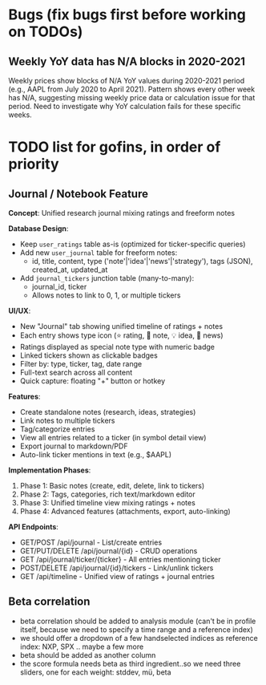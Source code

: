 # Bugs (fix bugs first before working on TODOs)

## Weekly YoY data has N/A blocks in 2020-2021
Weekly prices show blocks of N/A YoY values during 2020-2021 period (e.g., AAPL from July 2020 to April 2021). Pattern shows every other week has N/A, suggesting missing weekly price data or calculation issue for that period. Need to investigate why YoY calculation fails for these specific weeks.

# TODO list for gofins, in order of priority

## Journal / Notebook Feature

**Concept**: Unified research journal mixing ratings and freeform notes

**Database Design**:
- Keep `user_ratings` table as-is (optimized for ticker-specific queries)
- Add new `user_journal` table for freeform notes:
  - id, title, content, type ('note'|'idea'|'news'|'strategy'), tags (JSON), created_at, updated_at
- Add `journal_tickers` junction table (many-to-many):
  - journal_id, ticker
  - Allows notes to link to 0, 1, or multiple tickers

**UI/UX**:
- New "Journal" tab showing unified timeline of ratings + notes
- Each entry shows type icon (⭐ rating, 📝 note, 💡 idea, 📰 news)
- Ratings displayed as special note type with numeric badge
- Linked tickers shown as clickable badges
- Filter by: type, ticker, tag, date range
- Full-text search across all content
- Quick capture: floating "+" button or hotkey

**Features**:
- Create standalone notes (research, ideas, strategies)
- Link notes to multiple tickers
- Tag/categorize entries
- View all entries related to a ticker (in symbol detail view)
- Export journal to markdown/PDF
- Auto-link ticker mentions in text (e.g., $AAPL)

**Implementation Phases**:
1. Phase 1: Basic notes (create, edit, delete, link to tickers)
2. Phase 2: Tags, categories, rich text/markdown editor
3. Phase 3: Unified timeline view mixing ratings + notes
4. Phase 4: Advanced features (attachments, export, auto-linking)

**API Endpoints**:
- GET/POST /api/journal - List/create entries
- GET/PUT/DELETE /api/journal/{id} - CRUD operations
- GET /api/journal/ticker/{ticker} - All entries mentioning ticker
- POST/DELETE /api/journal/{id}/tickers - Link/unlink tickers
- GET /api/timeline - Unified view of ratings + journal entries

## Beta correlation

- beta correlation should be added to analysis module (can't be in profile itself, because we need to specify a time range and a reference index)
- we should offer a dropdown of a few handselected indices as reference index: NXP, SPX .. maybe a few more
- beta should be added as another column
- the score formula needs beta as third ingredient..so we need three sliders, one for each weight: stddev, mü, beta

